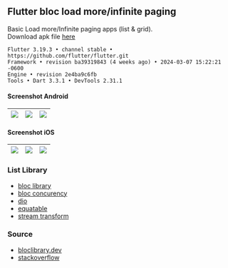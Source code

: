 ## Flutter bloc load more/infinite paging ##

Basic Load more/Infinite paging apps (list & grid).  
Download apk file [here](https://e.pcloud.link/publink/show?code=XZb04DZJm3CTDsUTLjefa0mseSNsHq5RKtV)
```
Flutter 3.19.3 • channel stable • https://github.com/flutter/flutter.git
Framework • revision ba39319843 (4 weeks ago) • 2024-03-07 15:22:21 -0600
Engine • revision 2e4ba9c6fb
Tools • Dart 3.3.1 • DevTools 2.31.1
```

#### Screenshot Android ####
| ![](https://images2.imgbox.com/0e/6f/CJgw65IZ_o.png) | ![](https://images2.imgbox.com/f1/0a/yjsD4oOr_o.png) | ![](https://images2.imgbox.com/52/65/JfFhWsqG_o.png) |
| :---: | :---: | :---: |

#### Screenshot iOS ####
| ![](https://i.imgur.com/GEjL5Qf.png) | ![](https://i.imgur.com/66jmUVO.png) | ![](https://i.imgur.com/PRd35bI.png) |
| :---: | :---: | :---: |

### List Library ###
- [bloc library](https://bloclibrary.dev/)
- [bloc concurency](https://pub.dev/packages/bloc_concurrency)
- [dio](https://pub.dev/packages/dio)
- [equatable](https://pub.dev/packages/equatable)
- [stream transform](https://pub.dev/packages/stream_transform)

### Source ###
- [bloclibrary.dev](https://bloclibrary.dev/#/flutterinfinitelisttutorial)
- [stackoverflow](https://stackoverflow.com/a/47827264)
